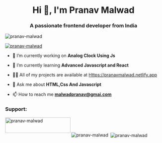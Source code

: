 <h1 align="center">Hi 👋, I'm Pranav Malwad</h1>
<h3 align="center">A passionate frontend developer from India</h3>

<p align="left"> <img src="https://komarev.com/ghpvc/?username=pranav-malwad&label=Profile%20views&color=0e75b6&style=flat" alt="pranav-malwad" /> </p>

<p align="left"> <a href="https://github.com/ryo-ma/github-profile-trophy"><img src="https://github-profile-trophy.vercel.app/?username=pranav-malwad" alt="pranav-malwad" /></a> </p>

- 🔭 I’m currently working on **Analog Clock Using Js**

- 🌱 I’m currently learning **Advanced Javascript and React**

- 👨‍💻 All of my projects are available at [Https://pranavmalwad.netlify.app](Https://pranavmalwad.netlify.app)

- 💬 Ask me about **HTML,Css And Javascript**

- 📫 How to reach me **malwadpranav@gmai.com**


<h3 align="left">Support:</h3>
<p><a href="https://www.buymeacoffee.com/malwadpranav"> <img align="left" src="https://cdn.buymeacoffee.com/buttons/v2/default-yellow.png" height="50" width="210" alt="pranav-malwad" /></a></p><br><br>

<p><img align="left" src="https://github-readme-stats.vercel.app/api/top-langs?username=pranav-malwad&show_icons=true&locale=en&layout=compact" alt="pranav-malwad" /></p>

<p>&nbsp;<img align="center" src="https://github-readme-stats.vercel.app/api?username=pranav-malwad&show_icons=true&locale=en" alt="pranav-malwad" /></p>

